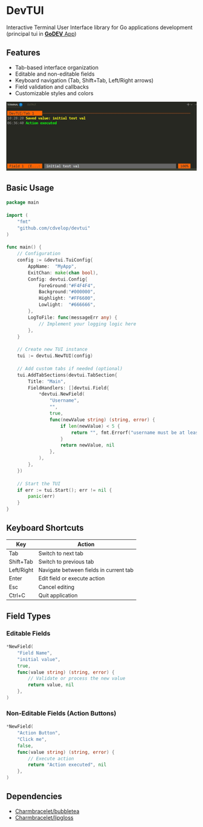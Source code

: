 # DevTUI

Interactive Terminal User Interface library for Go applications development (principal tui in [**GoDEV** App](https://github.com/cdvelop/godev))

## Features

- Tab-based interface organization
- Editable and non-editable fields
- Keyboard navigation (Tab, Shift+Tab, Left/Right arrows)
- Field validation and callbacks
- Customizable styles and colors

![devtui](tui.jpg)


## Basic Usage

```go
package main

import (
	"fmt"
	"github.com/cdvelop/devtui"
)

func main() {
	// Configuration
	config := &devtui.TuiConfig{
		AppName:  "MyApp", 
		ExitChan: make(chan bool),
		Config: devtui.Config{
			ForeGround:"#F4F4F4",
			Background:"#000000",
			Highlight: "#FF6600",
			Lowlight:  "#666666",
		},
		LogToFile: func(messageErr any) {
			// Implement your logging logic here
		},
	}

	// Create new TUI instance
	tui := devtui.NewTUI(config)

	// Add custom tabs if needed (optional)
	tui.AddTabSections(devtui.TabSection{
		Title: "Main",
		FieldHandlers: []devtui.Field{
			*devtui.NewField(
				"Username",
				"",
				true,
				func(newValue string) (string, error) {
					if len(newValue) < 5 {
						return "", fmt.Errorf("username must be at least 5 characters")
					}
					return newValue, nil
				},
			),
		},
	})

	// Start the TUI
	if err := tui.Start(); err != nil {
		panic(err)
	}
}
```

## Keyboard Shortcuts

| Key          | Action                                  |
|--------------|----------------------------------------|
| Tab          | Switch to next tab                     |
| Shift+Tab    | Switch to previous tab                 |
| Left/Right   | Navigate between fields in current tab |
| Enter        | Edit field or execute action           |
| Esc          | Cancel editing                         |
| Ctrl+C       | Quit application                       |

## Field Types

### Editable Fields
```go
*NewField(
	"Field Name", 
	"initial value", 
	true, 
	func(value string) (string, error) {
		// Validate or process the new value
		return value, nil
	},
)
```

### Non-Editable Fields (Action Buttons)
```go
*NewField(
	"Action Button", 
	"Click me", 
	false, 
	func(value string) (string, error) {
		// Execute action
		return "Action executed", nil
	},
)
```

## Dependencies

- [Charmbracelet/bubbletea](https://github.com/charmbracelet/bubbletea)
- [Charmbracelet/lipgloss](https://github.com/charmbracelet/lipgloss)
